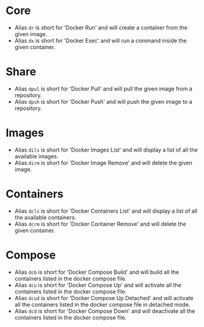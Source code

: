 # Core

 - Alias `dr` is short for 'Docker Run' and will create a container from the given image.
 - Alias `dx` is short for 'Docker Exec' and will run a command inside the given container.

# Share

 - Alias `dpul` is short for 'Docker Pull' and will pull the given image from a repository.
 - Alias `dpsh` is short for 'Docker Push' and will push the given image to a repository.

# Images

 - Alias `dils` is short for 'Docker Images List' and will display a list of all the available images.
 - Alias `dirm` is short for 'Docker Image Remove' and will delete the given image.

# Containers

 - Alias `dcls` is short for 'Docker Containers List' and will display a list of all the available containers.
 - Alias `dcrm` is short for 'Docker Container Remove' and will delete the given container.

# Compose

 - Alias `dcb` is short for 'Docker Compose Build' and will build all the containers listed in the docker compose file.
 - Alias `dcu` is short for 'Docker Compose Up' and will activate all the containers listed in the docker compose file.
 - Alias `dcud` is short for 'Docker Compose Up Detached' and will activate all the containers listed in the docker compose file in detached mode.
 - Alias `dcd` is short for 'Docker Compose Down' and will deactivate all the containers listed in the docker compose file.
